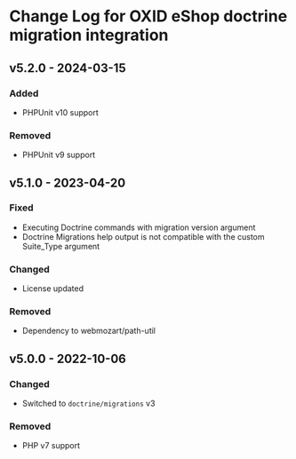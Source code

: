 # Change Log for OXID eShop doctrine migration integration

## v5.2.0 - 2024-03-15

### Added
- PHPUnit v10 support

### Removed
- PHPUnit v9 support

## v5.1.0 - 2023-04-20

### Fixed
- Executing Doctrine commands with migration version argument
- Doctrine Migrations help output is not compatible with the custom Suite_Type argument

### Changed
- License updated

### Removed
- Dependency to webmozart/path-util

## v5.0.0 - 2022-10-06

### Changed
- Switched to `doctrine/migrations` v3

### Removed
- PHP v7 support
